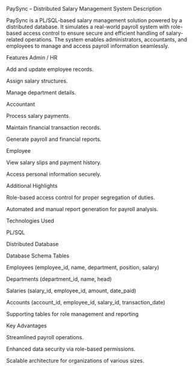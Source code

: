 PaySync – Distributed Salary Management System
Description

PaySync is a PL/SQL-based salary management solution powered by a distributed database.
It simulates a real-world payroll system with role-based access control to ensure secure and efficient handling of salary-related operations.
The system enables administrators, accountants, and employees to manage and access payroll information seamlessly.

Features
Admin / HR

Add and update employee records.

Assign salary structures.

Manage department details.

Accountant

Process salary payments.

Maintain financial transaction records.

Generate payroll and financial reports.

Employee

View salary slips and payment history.

Access personal information securely.

Additional Highlights

Role-based access control for proper segregation of duties.

Automated and manual report generation for payroll analysis.

Technologies Used

PL/SQL

Distributed Database

Database Schema
Tables

Employees (employee_id, name, department, position, salary)

Departments (department_id, name, head)

Salaries (salary_id, employee_id, amount, date_paid)

Accounts (account_id, employee_id, salary_id, transaction_date)

Supporting tables for role management and reporting

Key Advantages

Streamlined payroll operations.

Enhanced data security via role-based permissions.

Scalable architecture for organizations of various sizes.
